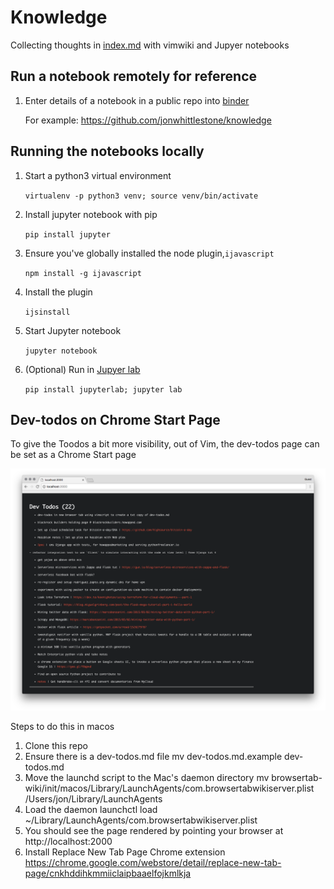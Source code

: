 # Knowledge

Collecting thoughts in [index.md](index.md) with vimwiki and Jupyer notebooks


## Run a notebook remotely for reference ##

1. Enter details of a notebook in a public repo into [binder](https://mybinder.org/)

    
    For example: https://github.com/jonwhittlestone/knowledge


## Running the notebooks locally

1. Start a python3 virtual environment

    `virtualenv -p python3 venv; source venv/bin/activate`

2. Install jupyter notebook with pip

    `pip install jupyter`

3. Ensure you've globally installed the node plugin,`ijavascript`

    `npm install -g ijavascript`

4. Install the plugin

    `ijsinstall`
    
5. Start Jupyter notebook

    `jupyter notebook`
    
6. (Optional) Run in [Jupyer lab](https://jupyterlab.readthedocs.io/en/stable/)

    `pip install jupyterlab; jupyter lab`
    

## Dev-todos on Chrome Start Page

To give the Toodos a bit more visibility, out of Vim, the dev-todos page can be set as a Chrome Start page

![Chrome on macos Screenshot](images/dev_todos_browser.png)

Steps to do this in macos

1. Clone this repo
2. Ensure there is a dev-todos.md file
    mv dev-todos.md.example dev-todos.md
3. Move the launchd script to the Mac's daemon directory
    mv browsertab-wiki/init/macos/Library/LaunchAgents/com.browsertabwikiserver.plist /Users/jon/Library/LaunchAgents
4. Load the daemon
    launchctl load ~/Library/LaunchAgents/com.browsertabwikiserver.plist
5. You should see the page rendered by pointing your browser at http://localhost:2000
6. Install Replace New Tab Page Chrome extension
    https://chrome.google.com/webstore/detail/replace-new-tab-page/cnkhddihkmmiiclaipbaaelfojkmlkja
